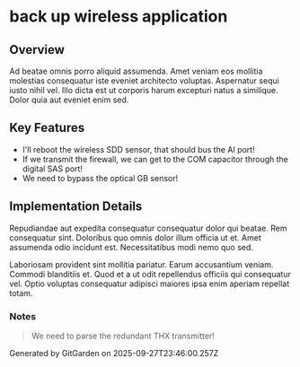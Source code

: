 # back up wireless application

## Overview
Ad beatae omnis porro aliquid assumenda. Amet veniam eos mollitia molestias consequatur iste eveniet architecto voluptas. Aspernatur sequi iusto nihil vel. Illo dicta est ut corporis harum excepturi natus a similique. Dolor quia aut eveniet enim sed.

## Key Features
- I'll reboot the wireless SDD sensor, that should bus the AI port!
- If we transmit the firewall, we can get to the COM capacitor through the digital SAS port!
- We need to bypass the optical GB sensor!

## Implementation Details
Repudiandae aut expedita consequatur consequatur dolor qui beatae. Rem consequatur sint. Doloribus quo omnis dolor illum officia ut et. Amet assumenda odio incidunt est. Necessitatibus modi nemo quo sed.
 Laboriosam provident sint mollitia pariatur. Earum accusantium veniam. Commodi blanditiis et. Quod et a ut odit repellendus officiis qui consequatur vel. Optio voluptas consequatur adipisci maiores ipsa enim aperiam repellat totam.

### Notes
> We need to parse the redundant THX transmitter!

Generated by GitGarden on 2025-09-27T23:46:00.257Z